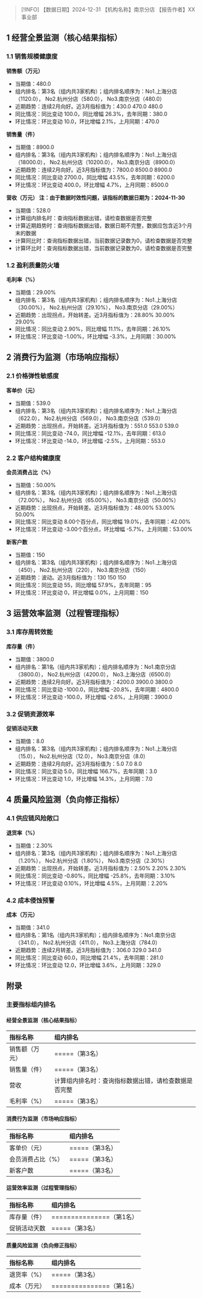 > [!INFO] 【数据日期】2024-12-31        【机构名称】南京分店        【报告作者】XX事业部
## 1 经营全景监测（核心结果指标）

### 1.1 销售规模健康度

**销售额（万元）**
- 当期值：480.0
- 组内排名：第3名（组内共3家机构）；组内排名顺序为：No1.上海分店（1120.0）， No2.杭州分店（580.0）， No3.南京分店（480.0）
- 近期趋势：连续2月向好。近3月指标值为：430.0 470.0 480.0
- 同比情况：同比变动 100.0，同比增幅 26.3%，去年同期：380.0
- 环比情况：环比变动 10.0，环比增幅 2.1%，上月同期：470.0

**销售量（件）**
- 当期值：8900.0
- 组内排名：第3名（组内共3家机构）；组内排名顺序为：No1.上海分店（18000.0）， No2.杭州分店（10200.0）， No3.南京分店（8900.0）
- 近期趋势：连续2月向好。近3月指标值为：7800.0 8500.0 8900.0
- 同比情况：同比变动 2700.0，同比增幅 43.5%，去年同期：6200.0
- 环比情况：环比变动 400.0，环比增幅 4.7%，上月同期：8500.0

**营收（万元） 注：由于数据时效性问题，该指标的数据日期为：2024-11-30**
- 当期值：528.0
- 计算组内排名时：查询指标数据出错，请检查数据是否完整
- 计算近期趋势时：查询指标数据出错，数据日期不完整，数据应包含近3个月末的数据
- 计算同比时：查询指标数据出错，当前数据记录数为0，请检查数据是否完整
- 计算环比时：查询指标数据出错，当前数据记录数为0，请检查数据是否完整

### 1.2 盈利质量防火墙

**毛利率（%）**
- 当期值：29.00%
- 组内排名：第3名（组内共3家机构）；组内排名顺序为：No1.上海分店（30.00%）， No2.杭州分店（29.10%）， No3.南京分店（29.00%）
- 近期趋势：出现拐点，开始转差。近3月指标值为：28.80% 30.00% 29.00%
- 同比情况：同比变动 2.90%，同比增幅 11.1%，去年同期：26.10%
- 环比情况：环比变动 -1.00%，环比增幅 -3.3%，上月同期：30.00%

## 2 消费行为监测（市场响应指标）

### 2.1 价格弹性敏感度

**客单价（元）**
- 当期值：539.0
- 组内排名：第3名（组内共3家机构）；组内排名顺序为：No1.上海分店（622.0）， No2.杭州分店（569.0）， No3.南京分店（539.0）
- 近期趋势：出现拐点，开始转差。近3月指标值为：551.0 553.0 539.0
- 同比情况：同比变动 -74.0，同比增幅 -12.1%，去年同期：613.0
- 环比情况：环比变动 -14.0，环比增幅 -2.5%，上月同期：553.0

### 2.2 客户结构健康度

**会员消费占比（%）**
- 当期值：50.00%
- 组内排名：第3名（组内共3家机构）；组内排名顺序为：No1.上海分店（72.00%）， No2.杭州分店（65.00%）， No3.南京分店（50.00%）
- 近期趋势：出现拐点，开始转差。近3月指标值为：48.00% 53.00% 50.00%
- 同比情况：同比变动 8.00个百分点，同比增幅 19.0%，去年同期：42.00%
- 环比情况：环比变动 -3.00个百分点，环比增幅 -5.7%，上月同期：53.00%

**新客户数**
- 当期值：150
- 组内排名：第3名（组内共3家机构）；组内排名顺序为：No1.上海分店（450）， No2.杭州分店（220）， No3.南京分店（150）
- 近期趋势：波动。近3月指标值为：130 150 150
- 同比情况：同比变动 55，同比增幅 57.9%，去年同期：95
- 环比情况：环比变动 0，环比增幅 0.0%，上月同期：150

## 3 运营效率监测（过程管理指标）

### 3.1 库存周转效能

**库存量（件）**
- 当期值：3800.0
- 组内排名：第1名（组内共3家机构）；组内排名顺序为：No1.南京分店（3800.0）， No2.杭州分店（4200.0）， No3.上海分店（6500.0）
- 近期趋势：连续2月向好。近3月指标值为：4200.0 3900.0 3800.0
- 同比情况：同比变动 -1000.0，同比增幅 -20.8%，去年同期：4800.0
- 环比情况：环比变动 -100.0，环比增幅 -2.6%，上月同期：3900.0

### 3.2 促销资源效率

**促销活动天数**
- 当期值：8.0
- 组内排名：第3名（组内共3家机构）；组内排名顺序为：No1.上海分店（15.0）， No2.杭州分店（12.0）， No3.南京分店（8.0）
- 近期趋势：连续2月向好。近3月指标值为：5.0 7.0 8.0
- 同比情况：同比变动 5.0，同比增幅 166.7%，去年同期：3.0
- 环比情况：环比变动 1.0，环比增幅 14.3%，上月同期：7.0

## 4 质量风险监测（负向修正指标）

### 4.1 供应链风险敞口

**退货率（%）**
- 当期值：2.30%
- 组内排名：第3名（组内共3家机构）；组内排名顺序为：No1.上海分店（1.20%）， No2.杭州分店（1.80%）， No3.南京分店（2.30%）
- 近期趋势：出现拐点，开始转差。近3月指标值为：2.50% 2.20% 2.30%
- 同比情况：同比变动 -0.80%，同比增幅 -25.8%，去年同期：3.10%
- 环比情况：环比变动 0.10%，环比增幅 4.5%，上月同期：2.20%

### 4.2 成本侵蚀预警

**成本（万元）**
- 当期值：341.0
- 组内排名：第1名（组内共3家机构）；组内排名顺序为：No1.南京分店（341.0）， No2.杭州分店（411.0）， No3.上海分店（784.0）
- 近期趋势：连续2月转差。近3月指标值为：306.0 329.0 341.0
- 同比情况：同比变动 60.0，同比增幅 21.4%，去年同期：281.0
- 环比情况：环比变动 12.0，环比增幅 3.6%，上月同期：329.0

## 附录

### 主要指标组内排名

#### 经营全景监测（核心结果指标）

| 指标名称    | 组内排名                       |
|:--------|:---------------------------|
| 销售额（万元） | =====（第3名）                 |
| 销售量（件）  | =====（第3名）                 |
| 营收      | 计算组内排名时：查询指标数据出错，请检查数据是否完整 |
| 毛利率（%）  | =====（第3名）                 |
#### 消费行为监测（市场响应指标）

| 指标名称      | 组内排名       |
|:----------|:-----------|
| 客单价（元）    | =====（第3名） |
| 会员消费占比（%） | =====（第3名） |
| 新客户数      | =====（第3名） |
#### 运营效率监测（过程管理指标）

| 指标名称   | 组内排名                 |
|:-------|:---------------------|
| 库存量（件） | ===============（第1名） |
| 促销活动天数 | =====（第3名）           |
#### 质量风险监测（负向修正指标）

| 指标名称   | 组内排名                 |
|:-------|:---------------------|
| 退货率（%） | =====（第3名）           |
| 成本（万元） | ===============（第1名） |